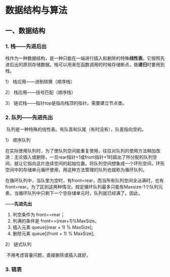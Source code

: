 # 数据结构与算法

## 一、数据结构

### 1. 栈——先进后出

​	栈作为一种数据结构，是一种只能在一端进行插入和删除的特殊**线性表**。它按照先进后出的原则存储数据。栈可以用来在函数调用的时候存储断点，做**递归**时要用到栈。

1） 栈应用——进制转换（顺序栈）

2） 栈应用——括号匹配（顺序栈）

3） 链式栈——指针top是指向栈顶的指针。需要建立节点类。

### 2. 队列——先进先出

​	队列是一种特殊的线性表。有队首和队尾（有时没有），队首指向空的。

1） 顺序队列

​	在实际使用队列时，为了使队列空间能重复使用，往往对队列的使用方法稍加改进：无论插入或删除，一旦rear指针+1或front指针+1时超出了所分配的队列空间，就让它指向这片连续空间的起始位置。将队列空间想象成一个环形空间，环形空间中的存储单元循环使用，用这种方法管理的队列也就称为循环队列。

​	在循环队列中，当队里为空时，有front=rear，而当所有队列空间全沾满时，也有front=rear。为了区别这两种情况，规定循环队列最多只能有Maxsize-1个队列元素，当循环队列中只剩下一个空存储单元时，队列就已经满了。因此，

——**先进先出**

1. 判空条件为       	front==rear；
2. 判满的条件是       front==(rear+1)%MaxSize。
3. 插入元素               queue[(rear + 1) % MaxSize];
4. 删除元素               queue[(front + 1) % MaxSize];

2） 链式队列

​	不用考虑容量问题，直接删除或插入就好。

### 3. 链表

